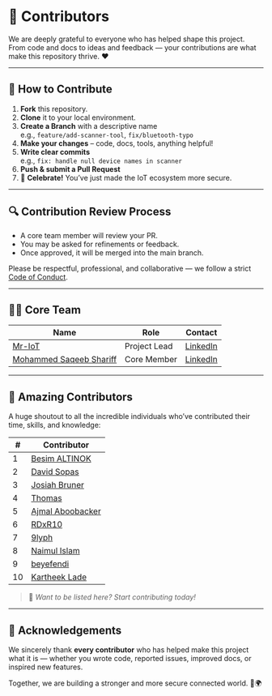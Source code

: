# 🙌 Contributors

We are deeply grateful to everyone who has helped shape this project. From code and docs to ideas and feedback — your contributions are what make this repository thrive. ❤️

---

## 🚀 How to Contribute

1. **Fork** this repository.
2. **Clone** it to your local environment.
3. **Create a Branch** with a descriptive name  
   e.g., `feature/add-scanner-tool`, `fix/bluetooth-typo`
4. **Make your changes** – code, docs, tools, anything helpful!
5. **Write clear commits**  
   e.g., `fix: handle null device names in scanner`
6. **Push & submit a Pull Request**
7. 🎉 **Celebrate!** You’ve just made the IoT ecosystem more secure.

---

## 🔍 Contribution Review Process

- A core team member will review your PR.
- You may be asked for refinements or feedback.
- Once approved, it will be merged into the main branch.

Please be respectful, professional, and collaborative — we follow a strict [Code of Conduct](link-to-code-of-conduct).

---

## 🧑‍💻 Core Team

| Name                                  | Role             | Contact                                           |
|--------------------------------------|------------------|--------------------------------------------------|
| [Mr-IoT](https://github.com/v33ru)    | Project Lead     | [LinkedIn](https://www.linkedin.com/in/veeraiot/) |
| [Mohammed Saqeeb Shariff](https://github.com/mdsaqeeb) | Core Member      | [LinkedIn](https://www.linkedin.com/in/mdsaqeeb/) |

---

## 🌟 Amazing Contributors

A huge shoutout to all the incredible individuals who’ve contributed their time, skills, and knowledge:

| #  | Contributor                                     |
|----|------------------------------------------------|
| 1  | [Besim ALTINOK](https://github.com/besimaltnok) |
| 2  | [David Sopas](https://github.com/dsopas)       |
| 3  | [Josiah Bruner](https://github.com/JosiahOne)  |
| 4  | [Thomas](https://github.com/thom-s)            |
| 5  | [Ajmal Aboobacker](https://github.com/B3EF)    |
| 6  | [RDxR10](https://github.com/RDxR10)            |
| 7  | [9lyph](https://github.com/9lyph)              |
| 8  | [Naimul Islam](https://github.com/NaimulIslam9m) |
| 9  | [beyefendi](https://github.com/beyefendi)      |
| 10 | [Kartheek Lade](https://github.com/KartheekLade) |

> 🧠 *Want to be listed here? Start contributing today!*

---

## 🙏 Acknowledgements

We sincerely thank **every contributor** who has helped make this project what it is — whether you wrote code, reported issues, improved docs, or inspired new features.

Together, we are building a stronger and more secure connected world. 💪🌍

